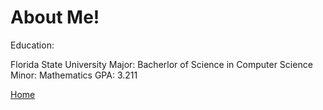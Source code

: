# About Me!

Education:

Florida State University
Major: Bacherlor of Science in Computer Science
Minor: Mathematics
GPA: 3.211

[Home](index)